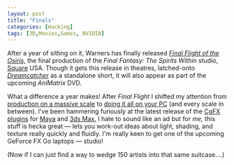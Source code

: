 ```yaml
---
layout: post
title: "Finals"
categories: [Hacking]
tags: [3D,Movies,Games, NVIDIA]
---
```

<p>After a year of sitting on it, Warners has finally released <a href="http://www.whatisthematrix.com"><i>Final Flight of the Osiris,</i></a> the final production of the <i>Final Fantasy: The Spirits Within</i> studio, <a href="http://www.squaresoft.com/">Square</a> USA. Though it gets this release in theatres, latched-onto <a href="http://dreamcatchermovie.warnerbros.com/"><i>Dreamcatcher</i></a> as a standalone short, it will also appear as part of the upcoming <i>AniMatrix</i> DVD.</p>

<p>What a difference a year makes! After <i>Final Flight</i> I shifted my attention from <a href="http://www.arstechnica.com/wankerdesk/01q3/ff-interview/ff-interview-1.html">production on a massive scale</a> to <a href="/photo/DawnMaya.html">doing it all on your PC</a> (and every scale in between).  I've been hammering furiously at the latest release of the <a href="http://developer.nvidia.com/view.asp?PAGE=cg_main">CgFX plugins</a> for <a href="http://www.aliaswavefront.com/">Maya</a> and <a href="http://www.discreet.com/">3ds Max.</a> I hate to sound like an ad but for <i>me,</i> this stuff is hecka great &#151; lets you work-out ideas about light, shading, and texture really quickly and fluidly. I'm really keen to get one of the upcoming GeForce FX Go laptops &#151; studio!</p>

<p>(Now if I can just find a way to wedge 150 artists into that same suitcase....)</p>
